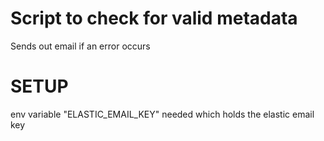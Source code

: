 # Script to check for valid metadata
Sends out email if an error occurs

# SETUP
env variable "ELASTIC_EMAIL_KEY" needed which holds the elastic email key
